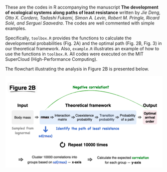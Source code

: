 These are the codes in R accompanying the manuscript **The development of ecological systems along paths of least resistance** written by *Jie Deng, Otto X. Cordero, Tadashi Fukami, Simon A. Levin, Robert M. Pringle, Ricard Solé, and Serguei Saavedra*. The codes are well commented with simple examples.

Specifically, `toolbox.R` provides the functions to calculate the developmental probabilities (Fig. 2A) and the optimal path (Fig. 2B, Fig. 3) in our theoretical framework. Also, `example.R` illustrates an example of how to use the functions in `toolbox.R`. All codes were executed on the MIT SuperCloud (High-Performance Computing).

The flowchart illustrating the analysis in Figure 2B is presented below.

![Fig2B](Fig2B.png)
